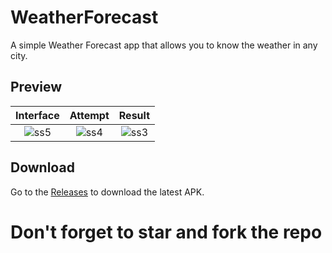 # WeatherForecast
A simple Weather Forecast app that allows you to know the weather in any city.

## Preview


Interface|Attempt|Result
:-----:|:-------------------------------:|:-----------:|
![ss5](https://user-images.githubusercontent.com/117936126/228885136-3d0d781f-744e-42dc-8d32-605ccf6fa524.jpg)|![ss4](https://user-images.githubusercontent.com/117936126/228891004-f1f2af4e-6d8d-4339-8e16-15ab541e8760.jpg)|![ss3](https://user-images.githubusercontent.com/117936126/228891973-62f10188-3841-4b81-bc31-92f5026cd037.jpg)


## Download


Go to the [Releases](https://github.com/mayank4singh/WeatherForecast/releases/tag/v1.0) to download the latest APK.

# Don't forget to star and fork the repo


